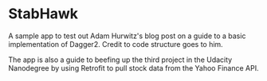 # StabHawk

A sample app to test out Adam Hurwitz's blog post on a guide to a basic implementation of Dagger2. Credit to code structure goes to him. 

The app is also a guide to beefing up the third project in the Udacity Nanodegree by using Retrofit to pull stock data from the Yahoo Finance API. 
